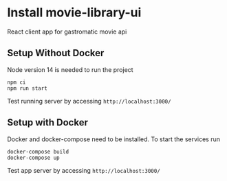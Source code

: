 # Install movie-library-ui

React client app for gastromatic movie api

## Setup Without Docker

Node version 14 is needed to run the project

```
npm ci
npm run start
```

Test running server by accessing `http://localhost:3000/`

## Setup with Docker

Docker and docker-compose need to be installed. To start the services run

```
docker-compose build
docker-compose up
```

Test app server by accessing `http://localhost:3000/`
